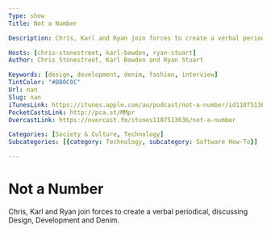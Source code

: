 ```yaml
---
Type: show
Title: Not a Number

Description: Chris, Karl and Ryan join forces to create a verbal periodical, discussing Design, Development and Denim.

Hosts: [chris-stonestreet, karl-bowden, ryan-stuart]
Author: Chris Stonestreet, Karl Bowden and Ryan Stuart

Keywords: [design, development, denim, fashion, interview]
TintColor: "#BB0C0C"
Url: nan
Slug: nan
iTunesLink: https://itunes.apple.com/au/podcast/not-a-number/id1107513636
PocketCastsLink: http://pca.st/MMpr
OvercastLink: https://overcast.fm/itunes1107513636/not-a-number

Categories: [Society & Culture, Technology]
Subcategories: [{category: Technology, subcategory: Software How-To}]

---
```


# Not a Number

Chris, Karl and Ryan join forces to create a verbal periodical, discussing Design, Development and Denim.
